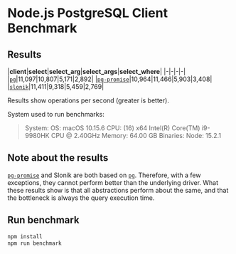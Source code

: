 # Node.js PostgreSQL Client Benchmark

## Results

|**client**|**select**|**select_arg**|**select_args**|**select_where**|
|-|-|-|-|
|[`pg`](https://github.com/brianc/node-postgres)|11,097|10,807|5,171|2,892|
|[`pg-promise`](https://github.com/vitaly-t/pg-promise)|10,964|11,466|5,903|3,408|
|[`slonik`](https://github.com/gajus/slonik)|11,411|9,318|5,459|2,769|

Results show operations per second (greater is better).

System used to run benchmarks:

> System:
>   OS: macOS 10.15.6
>   CPU: (16) x64 Intel(R) Core(TM) i9-9980HK CPU @ 2.40GHz
>   Memory: 64.00 GB
> Binaries:
>   Node: 15.2.1

<!-- Use https://npmjs.com/envinfo to generate the system information. -->

## Note about the results

[`pg-promise`](https://github.com/vitaly-t/pg-promise) and Slonik are both based on [`pg`](https://github.com/brianc/node-postgres). Therefore, with a few exceptions, they cannot perform better than the underlying driver. What these results show is that all abstractions perform about the same, and that the bottleneck is always the query execution time.

## Run benchmark

```bash
npm install
npm run benchmark

```

